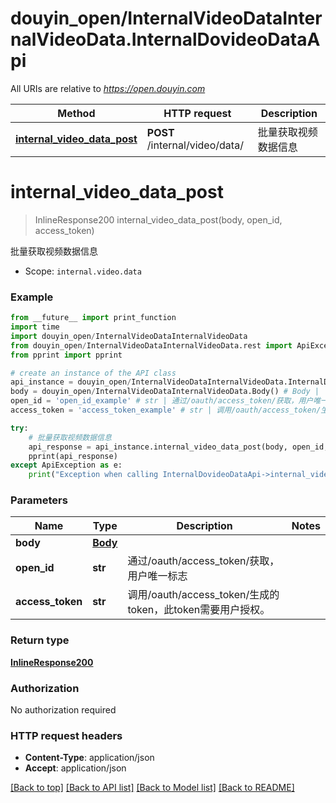 # douyin_open/InternalVideoDataInternalVideoData.InternalDovideoDataApi

All URIs are relative to *https://open.douyin.com*

Method | HTTP request | Description
------------- | ------------- | -------------
[**internal_video_data_post**](InternalDovideoDataApi.md#internal_video_data_post) | **POST** /internal/video/data/ | 批量获取视频数据信息

# **internal_video_data_post**
> InlineResponse200 internal_video_data_post(body, open_id, access_token)

批量获取视频数据信息

* Scope: `internal.video.data` 

### Example
```python
from __future__ import print_function
import time
import douyin_open/InternalVideoDataInternalVideoData
from douyin_open/InternalVideoDataInternalVideoData.rest import ApiException
from pprint import pprint

# create an instance of the API class
api_instance = douyin_open/InternalVideoDataInternalVideoData.InternalDovideoDataApi()
body = douyin_open/InternalVideoDataInternalVideoData.Body() # Body | 
open_id = 'open_id_example' # str | 通过/oauth/access_token/获取，用户唯一标志
access_token = 'access_token_example' # str | 调用/oauth/access_token/生成的token，此token需要用户授权。

try:
    # 批量获取视频数据信息
    api_response = api_instance.internal_video_data_post(body, open_id, access_token)
    pprint(api_response)
except ApiException as e:
    print("Exception when calling InternalDovideoDataApi->internal_video_data_post: %s\n" % e)
```

### Parameters

Name | Type | Description  | Notes
------------- | ------------- | ------------- | -------------
 **body** | [**Body**](Body.md)|  | 
 **open_id** | **str**| 通过/oauth/access_token/获取，用户唯一标志 | 
 **access_token** | **str**| 调用/oauth/access_token/生成的token，此token需要用户授权。 | 

### Return type

[**InlineResponse200**](InlineResponse200.md)

### Authorization

No authorization required

### HTTP request headers

 - **Content-Type**: application/json
 - **Accept**: application/json

[[Back to top]](#) [[Back to API list]](../README.md#documentation-for-api-endpoints) [[Back to Model list]](../README.md#documentation-for-models) [[Back to README]](../README.md)

